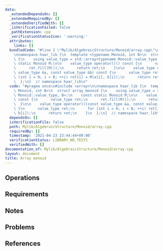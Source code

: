 ```yaml
---
data:
  _extendedDependsOn: []
  _extendedRequiredBy: []
  _extendedVerifiedWith: []
  _isVerificationFailed: false
  _pathExtension: cpp
  _verificationStatusIcon: ':warning:'
  attributes:
    links: []
  bundledCode: "#line 2 \"Mylib/AlgebraicStructure/Monoid/array.cpp\"\n#include <array>\n\
    \nnamespace haar_lib {\n  template <typename Monoid, int B>\n  struct array_monoid\
    \ {\n    using value_type = std::array<typename Monoid::value_type, B>;\n    const\
    \ static Monoid M;\n\n    value_type operator()() const {\n      value_type ret;\n\
    \      ret.fill(M());\n      return ret;\n    }\n\n    value_type operator()(const\
    \ value_type &a, const value_type &b) const {\n      value_type ret;\n      for\
    \ (int i = 0; i < B; ++i) ret[i] = M(a[i], b[i]);\n      return ret;\n    }\n\
    \  };\n}  // namespace haar_lib\n"
  code: "#pragma once\n#include <array>\n\nnamespace haar_lib {\n  template <typename\
    \ Monoid, int B>\n  struct array_monoid {\n    using value_type = std::array<typename\
    \ Monoid::value_type, B>;\n    const static Monoid M;\n\n    value_type operator()()\
    \ const {\n      value_type ret;\n      ret.fill(M());\n      return ret;\n  \
    \  }\n\n    value_type operator()(const value_type &a, const value_type &b) const\
    \ {\n      value_type ret;\n      for (int i = 0; i < B; ++i) ret[i] = M(a[i],\
    \ b[i]);\n      return ret;\n    }\n  };\n}  // namespace haar_lib\n"
  dependsOn: []
  isVerificationFile: false
  path: Mylib/AlgebraicStructure/Monoid/array.cpp
  requiredBy: []
  timestamp: '2021-04-23 23:44:44+09:00'
  verificationStatus: LIBRARY_NO_TESTS
  verifiedWith: []
documentation_of: Mylib/AlgebraicStructure/Monoid/array.cpp
layout: document
title: Array monoid
---
```


## Operations

## Requirements

## Notes

## Problems

## References
